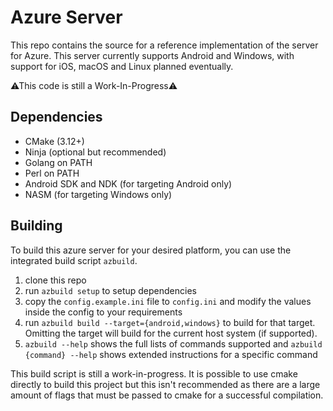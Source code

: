 # Azure Server
This repo contains the source for a reference implementation of the server for Azure. This server currently supports Android and Windows, with support for iOS, macOS and Linux planned eventually. 

⚠This code is still a Work-In-Progress⚠

## Dependencies
- CMake (3.12+)
- Ninja (optional but recommended)
- Golang on PATH
- Perl on PATH
- Android SDK and NDK (for targeting Android only)
- NASM (for targeting Windows only)

## Building

To build this azure server for your desired platform, you can use the integrated build script `azbuild`.

1. clone this repo
2. run `azbuild setup` to setup dependencies 
3. copy the `config.example.ini` file to `config.ini` and modify the values inside the config to your requirements
4. run `azbuild build --target={android,windows}` to build for that target. Omitting the target will build for the current host system (if supported).
5. `azbuild --help` shows the full lists of commands supported and `azbuild {command} --help` shows extended instructions for a specific command

This build script is still a work-in-progress. It is possible to use cmake directly to build this project but this isn't recommended as there are a large amount of flags that must be passed to cmake for a successful compilation.